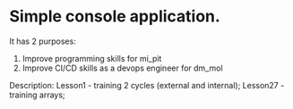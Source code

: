 # Simple console application.
It has 2 purposes:
1) Improve programming skills for mi_pit
2) Improve CI/CD skills as a devops engineer for dm_mol

Description:
Lesson1 - training 2 cycles (external and internal);
Lesson27 - training arrays;
